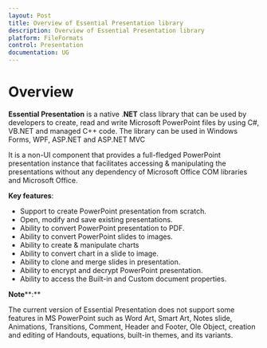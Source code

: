 ```yaml
---
layout: Post
title: Overview of Essential Presentation library
description: Overview of Essential Presentation library
platform: FileFormats
control: Presentation
documentation: UG
---
```

# Overview

**Essential Presentation** is a native .**NET** class library that can be used by developers to create, read and write Microsoft PowerPoint files by using C#, VB.NET and managed C++ code. The library can be used in Windows Forms, WPF, ASP.NET and ASP.NET MVC

It is a non-UI component that provides a full-fledged PowerPoint presentation instance that facilitates accessing & manipulating the presentations without any dependency of Microsoft Office COM libraries and Microsoft Office.

**Key features**:

* Support to create PowerPoint presentation from scratch.
* Open, modify and save existing presentations.
* Ability to convert PowerPoint presentation to PDF.
* Ability to convert PowerPoint slides to images.
* Ability to create & manipulate charts
* Ability to convert chart in a slide to image.
* Ability to clone and merge slides in presentation.
* Ability to encrypt and decrypt PowerPoint presentation.
* Ability to access the Built-in and Custom document properties.

**Note****:**

The current version of Essential Presentation does not support some features in MS PowerPoint such as Word Art, Smart Art, Notes slide, Animations, Transitions, Comment, Header and Footer, Ole Object, creation and editing of Handouts, equations, built-in themes, and its variants.

